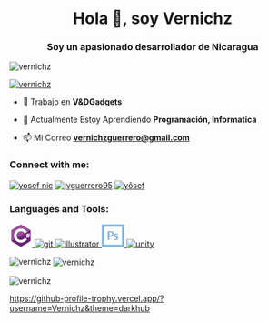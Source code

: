 <h1 align="center">Hola 👋, soy Vernichz</h1>
<h3 align="center">Soy un apasionado desarrollador de Nicaragua</h3>

<p align="left"> <img src="https://komarev.com/ghpvc/?username=vernichz&label=Profile%20views&color=0e75b6&style=flat" alt="vernichz" /> </p>

<p align="left"> <a href="https://github.com/ryo-ma/github-profile-trophy"><img src="https://github-profile-trophy.vercel.app/?username=vernichz" alt="vernichz" /></a> </p>

- 🔭 Trabajo en **V&DGadgets**

- 🌱 Actualmente Estoy Aprendiendo **Programación, Informatica**

- 📫 Mi Correo **vernichzguerrero@gmail.com**

<h3 align="left">Connect with me:</h3>
<p align="left">
<a href="https://fb.com/yosef nic" target="blank"><img align="center" src="https://raw.githubusercontent.com/rahuldkjain/github-profile-readme-generator/master/src/images/icons/Social/facebook.svg" alt="yosef nic" height="30" width="40" /></a>
<a href="https://instagram.com/jvguerrero95" target="blank"><img align="center" src="https://raw.githubusercontent.com/rahuldkjain/github-profile-readme-generator/master/src/images/icons/Social/instagram.svg" alt="jvguerrero95" height="30" width="40" /></a>
<a href="https://www.youtube.com/c/yôsef" target="blank"><img align="center" src="https://raw.githubusercontent.com/rahuldkjain/github-profile-readme-generator/master/src/images/icons/Social/youtube.svg" alt="yôsef" height="30" width="40" /></a>
</p>

<h3 align="left">Languages and Tools:</h3>
<p align="left"> <a href="https://www.w3schools.com/cs/" target="_blank" rel="noreferrer"> <img src="https://raw.githubusercontent.com/devicons/devicon/master/icons/csharp/csharp-original.svg" alt="csharp" width="40" height="40"/> </a> <a href="https://git-scm.com/" target="_blank" rel="noreferrer"> <img src="https://www.vectorlogo.zone/logos/git-scm/git-scm-icon.svg" alt="git" width="40" height="40"/> </a> <a href="https://www.adobe.com/in/products/illustrator.html" target="_blank" rel="noreferrer"> <img src="https://www.vectorlogo.zone/logos/adobe_illustrator/adobe_illustrator-icon.svg" alt="illustrator" width="40" height="40"/> </a> <a href="https://www.photoshop.com/en" target="_blank" rel="noreferrer"> <img src="https://raw.githubusercontent.com/devicons/devicon/master/icons/photoshop/photoshop-line.svg" alt="photoshop" width="40" height="40"/> </a> <a href="https://unity.com/" target="_blank" rel="noreferrer"> <img src="https://www.vectorlogo.zone/logos/unity3d/unity3d-icon.svg" alt="unity" width="40" height="40"/> </a> </p>

<p><img align="left" src="https://github-readme-stats.vercel.app/api/top-langs?username=vernichz&show_icons=true&locale=en&layout=compact" alt="vernichz" /></p>

<p>&nbsp;<img align="center" src="https://github-readme-stats.vercel.app/api?username=vernichz&show_icons=true&locale=en" alt="vernichz" /></p>

<p><img align="center" src="https://github-readme-streak-stats.herokuapp.com/?user=vernichz&" alt="vernichz" /></p>

https://github-profile-trophy.vercel.app/?username=Vernichz&theme=darkhub
